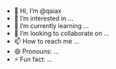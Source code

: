 - 👋 Hi, I’m @qaiax
- 👀 I’m interested in ...
- 🌱 I’m currently learning ...
- 💞️ I’m looking to collaborate on ...
- 📫 How to reach me ...
- 😄 Pronouns: ...
- ⚡ Fun fact: ...

<!---
qaiax/qaiax is a ✨ special ✨ repository because its `README.md` (this file) appears on your GitHub profile.
You can click the Preview link to take a look at your changes.
--->
